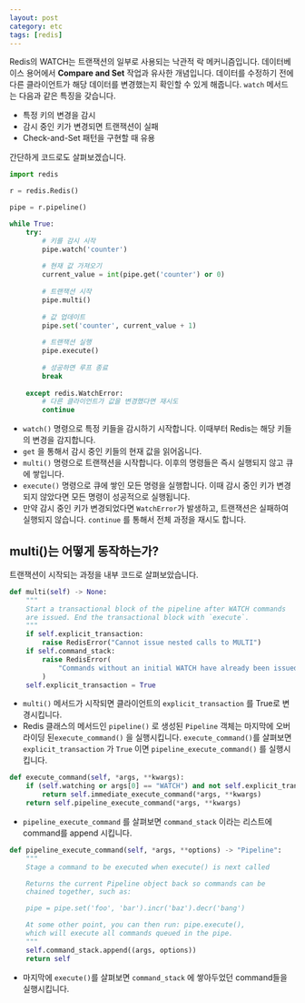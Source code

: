 ```yaml
---
layout: post
category: etc
tags: [redis]
---
```


Redis의 WATCH는 트랜잭션의 일부로 사용되는 낙관적 락 메커니즘입니다. 데이터베이스 용어에서 **Compare and Set** 작업과 유사한 개념입니다. 데이터를 수정하기 전에 다른 클라이언트가 해당 데이터를 변경했는지 확인할 수 있게 해줍니다. `watch` 메서드는 다음과 같은 특징을 갖습니다.

- 특정 키의 변경을 감시
- 감시 중인 키가 변경되면 트랜잭션이 실패
- Check-and-Set 패턴을 구현할 때 유용

간단하게 코드로도 살펴보겠습니다.

```python
import redis

r = redis.Redis()

pipe = r.pipeline()

while True:
    try:
        # 키를 감시 시작
        pipe.watch('counter')
        
        # 현재 값 가져오기
        current_value = int(pipe.get('counter') or 0)
        
        # 트랜잭션 시작
        pipe.multi()
        
        # 값 업데이트
        pipe.set('counter', current_value + 1)
        
        # 트랜잭션 실행
        pipe.execute()
        
        # 성공하면 루프 종료
        break
        
    except redis.WatchError:
        # 다른 클라이언트가 값을 변경했다면 재시도
        continue
```

- `watch()` 명령으로 특정 키들을 감시하기 시작합니다. 이때부터 Redis는 해당 키들의 변경을 감지합니다.
- `get` 을 통해서 감시 중인 키들의 현재 값을 읽어옵니다.
- `multi()` 명령으로 트랜잭션을 시작합니다. 이후의 명령들은 즉시 실행되지 않고 큐에 쌓입니다.
- `execute()` 명령으로 큐에 쌓인 모든 명령을 실행합니다. 이때 감시 중인 키가 변경되지 않았다면 모든 명령이 성공적으로 실행됩니다.
- 만약 감시 중인 키가 변경되었다면 `WatchError`가 발생하고, 트랜잭션은 실패하여 실행되지 않습니다. `continue` 를 통해서 전체 과정을 재시도 합니다.

## multi()는 어떻게 동작하는가?

트랜잭션이 시작되는 과정을 내부 코드로 살펴보았습니다.

```python
def multi(self) -> None:
    """
    Start a transactional block of the pipeline after WATCH commands
    are issued. End the transactional block with `execute`.
    """
    if self.explicit_transaction:
        raise RedisError("Cannot issue nested calls to MULTI")
    if self.command_stack:
        raise RedisError(
            "Commands without an initial WATCH have already been issued"
        )
    self.explicit_transaction = True
```

- `multi()` 메서드가 시작되면 클라이언트의 `explicit_transaction` 를 True로 변경시킵니다.
- Redis 클래스의 메서드인 `pipeline()` 로 생성된 `Pipeline` 객체는 마지막에 오버라이딩 된`execute_command()` 을 실행시킵니다. `execute_command()`를 살펴보면 `explicit_transaction` 가 `True` 이면 `pipeline_execute_command()` 를 실행시킵니다.

```python
def execute_command(self, *args, **kwargs):
    if (self.watching or args[0] == "WATCH") and not self.explicit_transaction:
        return self.immediate_execute_command(*args, **kwargs)
    return self.pipeline_execute_command(*args, **kwargs)
```

- `pipeline_execute_command` 를 살펴보면 `command_stack` 이라는 리스트에 command를 append 시킵니다.

```python
def pipeline_execute_command(self, *args, **options) -> "Pipeline":
    """
    Stage a command to be executed when execute() is next called

    Returns the current Pipeline object back so commands can be
    chained together, such as:

    pipe = pipe.set('foo', 'bar').incr('baz').decr('bang')

    At some other point, you can then run: pipe.execute(),
    which will execute all commands queued in the pipe.
    """
    self.command_stack.append((args, options))
    return self
```

- 마지막에 `execute()`를 살펴보면 `command_stack` 에 쌓아두었던 command들을 실행시킵니다.